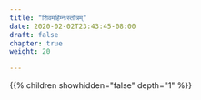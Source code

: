 ```yaml
---
title: "शिवमहिम्नःस्तोत्रम्"
date: 2020-02-02T23:43:45-08:00
draft: false
chapter: true
weight: 20

---
```


{{% children showhidden="false" depth="1" %}}